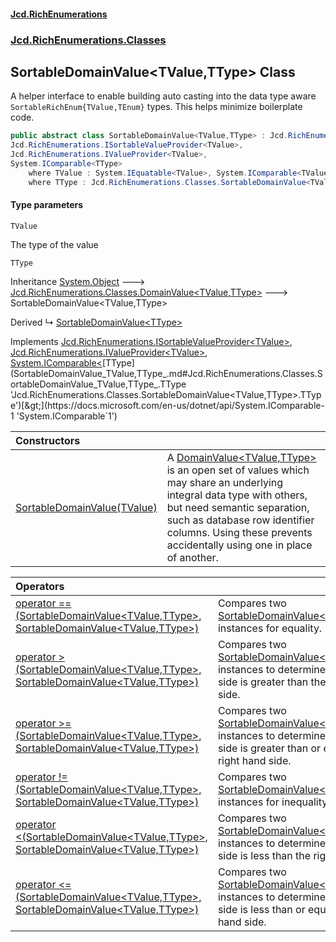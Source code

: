 #### [Jcd.RichEnumerations](index.md 'index')
### [Jcd.RichEnumerations.Classes](Jcd.RichEnumerations.Classes.md 'Jcd.RichEnumerations.Classes')

## SortableDomainValue<TValue,TType> Class

A helper interface to enable building auto casting into the data type aware `SortableRichEnum{TValue,TEnum}`
types. This helps minimize boilerplate code.

```csharp
public abstract class SortableDomainValue<TValue,TType> : Jcd.RichEnumerations.Classes.DomainValue<TValue, TType>,
Jcd.RichEnumerations.ISortableValueProvider<TValue>,
Jcd.RichEnumerations.IValueProvider<TValue>,
System.IComparable<TType>
    where TValue : System.IEquatable<TValue>, System.IComparable<TValue>
    where TType : Jcd.RichEnumerations.Classes.SortableDomainValue<TValue, TType>
```
#### Type parameters

<a name='Jcd.RichEnumerations.Classes.SortableDomainValue_TValue,TType_.TValue'></a>

`TValue`

The type of the value

<a name='Jcd.RichEnumerations.Classes.SortableDomainValue_TValue,TType_.TType'></a>

`TType`

Inheritance [System.Object](https://docs.microsoft.com/en-us/dotnet/api/System.Object 'System.Object') &#129106; [Jcd.RichEnumerations.Classes.DomainValue&lt;](DomainValue_TValue,TType_.md 'Jcd.RichEnumerations.Classes.DomainValue<TValue,TType>')[TValue](SortableDomainValue_TValue,TType_.md#Jcd.RichEnumerations.Classes.SortableDomainValue_TValue,TType_.TValue 'Jcd.RichEnumerations.Classes.SortableDomainValue<TValue,TType>.TValue')[,](DomainValue_TValue,TType_.md 'Jcd.RichEnumerations.Classes.DomainValue<TValue,TType>')[TType](SortableDomainValue_TValue,TType_.md#Jcd.RichEnumerations.Classes.SortableDomainValue_TValue,TType_.TType 'Jcd.RichEnumerations.Classes.SortableDomainValue<TValue,TType>.TType')[&gt;](DomainValue_TValue,TType_.md 'Jcd.RichEnumerations.Classes.DomainValue<TValue,TType>') &#129106; SortableDomainValue<TValue,TType>

Derived
&#8627; [SortableDomainValue&lt;TType&gt;](SortableDomainValue_TType_.md 'Jcd.RichEnumerations.Classes.SortableDomainValue<TType>')

Implements [Jcd.RichEnumerations.ISortableValueProvider&lt;](ISortableValueProvider_TValue_.md 'Jcd.RichEnumerations.ISortableValueProvider<TValue>')[TValue](SortableDomainValue_TValue,TType_.md#Jcd.RichEnumerations.Classes.SortableDomainValue_TValue,TType_.TValue 'Jcd.RichEnumerations.Classes.SortableDomainValue<TValue,TType>.TValue')[&gt;](ISortableValueProvider_TValue_.md 'Jcd.RichEnumerations.ISortableValueProvider<TValue>'), [Jcd.RichEnumerations.IValueProvider&lt;](IValueProvider_TValue_.md 'Jcd.RichEnumerations.IValueProvider<TValue>')[TValue](SortableDomainValue_TValue,TType_.md#Jcd.RichEnumerations.Classes.SortableDomainValue_TValue,TType_.TValue 'Jcd.RichEnumerations.Classes.SortableDomainValue<TValue,TType>.TValue')[&gt;](IValueProvider_TValue_.md 'Jcd.RichEnumerations.IValueProvider<TValue>'), [System.IComparable&lt;](https://docs.microsoft.com/en-us/dotnet/api/System.IComparable-1 'System.IComparable`1')[TType](SortableDomainValue_TValue,TType_.md#Jcd.RichEnumerations.Classes.SortableDomainValue_TValue,TType_.TType 'Jcd.RichEnumerations.Classes.SortableDomainValue<TValue,TType>.TType')[&gt;](https://docs.microsoft.com/en-us/dotnet/api/System.IComparable-1 'System.IComparable`1')

| Constructors | |
| :--- | :--- |
| [SortableDomainValue(TValue)](SortableDomainValue_TValue,TType_..ctor.pUFqUCCA15vmi6oa/raZ8Q.md 'Jcd.RichEnumerations.Classes.SortableDomainValue<TValue,TType>.SortableDomainValue(TValue)') | A [DomainValue&lt;TValue,TType&gt;](DomainValue_TValue,TType_.md 'Jcd.RichEnumerations.Classes.DomainValue<TValue,TType>') is an open set of values which may share an underlying integral data type with others, but need semantic separation, such as database row identifier columns. Using these prevents accidentally using one in place of another. |

| Operators | |
| :--- | :--- |
| [operator ==(SortableDomainValue&lt;TValue,TType&gt;, SortableDomainValue&lt;TValue,TType&gt;)](SortableDomainValue_TValue,TType_.op_Equality.vrcscgcmgjqnCLkEsPLCng.md 'Jcd.RichEnumerations.Classes.SortableDomainValue<TValue,TType>.op_Equality(Jcd.RichEnumerations.Classes.SortableDomainValue<TValue,TType>, Jcd.RichEnumerations.Classes.SortableDomainValue<TValue,TType>)') | Compares two [SortableDomainValue&lt;TValue,TType&gt;](SortableDomainValue_TValue,TType_.md 'Jcd.RichEnumerations.Classes.SortableDomainValue<TValue,TType>') instances for equality. |
| [operator &gt;(SortableDomainValue&lt;TValue,TType&gt;, SortableDomainValue&lt;TValue,TType&gt;)](SortableDomainValue_TValue,TType_.op_GreaterThan.GhYMM6JgjLpc//p0daQDRg.md 'Jcd.RichEnumerations.Classes.SortableDomainValue<TValue,TType>.op_GreaterThan(Jcd.RichEnumerations.Classes.SortableDomainValue<TValue,TType>, Jcd.RichEnumerations.Classes.SortableDomainValue<TValue,TType>)') | Compares two [SortableDomainValue&lt;TValue,TType&gt;](SortableDomainValue_TValue,TType_.md 'Jcd.RichEnumerations.Classes.SortableDomainValue<TValue,TType>') instances to determine if the left hand side is greater than the right hand side. |
| [operator &gt;=(SortableDomainValue&lt;TValue,TType&gt;, SortableDomainValue&lt;TValue,TType&gt;)](SortableDomainValue_TValue,TType_.op_GreaterThanOrEqual.bBC3oVjUGwNdWGxWTEYavw.md 'Jcd.RichEnumerations.Classes.SortableDomainValue<TValue,TType>.op_GreaterThanOrEqual(Jcd.RichEnumerations.Classes.SortableDomainValue<TValue,TType>, Jcd.RichEnumerations.Classes.SortableDomainValue<TValue,TType>)') | Compares two [SortableDomainValue&lt;TValue,TType&gt;](SortableDomainValue_TValue,TType_.md 'Jcd.RichEnumerations.Classes.SortableDomainValue<TValue,TType>') instances to determine if the left hand side is greater than or equal to the right hand side. |
| [operator !=(SortableDomainValue&lt;TValue,TType&gt;, SortableDomainValue&lt;TValue,TType&gt;)](SortableDomainValue_TValue,TType_.op_Inequality.5SsXE7jwT7gRkhrKyZ1ZHw.md 'Jcd.RichEnumerations.Classes.SortableDomainValue<TValue,TType>.op_Inequality(Jcd.RichEnumerations.Classes.SortableDomainValue<TValue,TType>, Jcd.RichEnumerations.Classes.SortableDomainValue<TValue,TType>)') | Compares two [SortableDomainValue&lt;TValue,TType&gt;](SortableDomainValue_TValue,TType_.md 'Jcd.RichEnumerations.Classes.SortableDomainValue<TValue,TType>') instances for inequality. |
| [operator &lt;(SortableDomainValue&lt;TValue,TType&gt;, SortableDomainValue&lt;TValue,TType&gt;)](SortableDomainValue_TValue,TType_.op_LessThan.JlhqIl2OxG6NphUWrFtshA.md 'Jcd.RichEnumerations.Classes.SortableDomainValue<TValue,TType>.op_LessThan(Jcd.RichEnumerations.Classes.SortableDomainValue<TValue,TType>, Jcd.RichEnumerations.Classes.SortableDomainValue<TValue,TType>)') | Compares two [SortableDomainValue&lt;TValue,TType&gt;](SortableDomainValue_TValue,TType_.md 'Jcd.RichEnumerations.Classes.SortableDomainValue<TValue,TType>') instances to determine if the left hand side is less than the right hand side. |
| [operator &lt;=(SortableDomainValue&lt;TValue,TType&gt;, SortableDomainValue&lt;TValue,TType&gt;)](SortableDomainValue_TValue,TType_.op_LessThanOrEqual.P0bw3EsrrKulEx8CziXplA.md 'Jcd.RichEnumerations.Classes.SortableDomainValue<TValue,TType>.op_LessThanOrEqual(Jcd.RichEnumerations.Classes.SortableDomainValue<TValue,TType>, Jcd.RichEnumerations.Classes.SortableDomainValue<TValue,TType>)') | Compares two [SortableDomainValue&lt;TValue,TType&gt;](SortableDomainValue_TValue,TType_.md 'Jcd.RichEnumerations.Classes.SortableDomainValue<TValue,TType>') instances to determine if the left hand side is less than or equal to the right hand side. |
